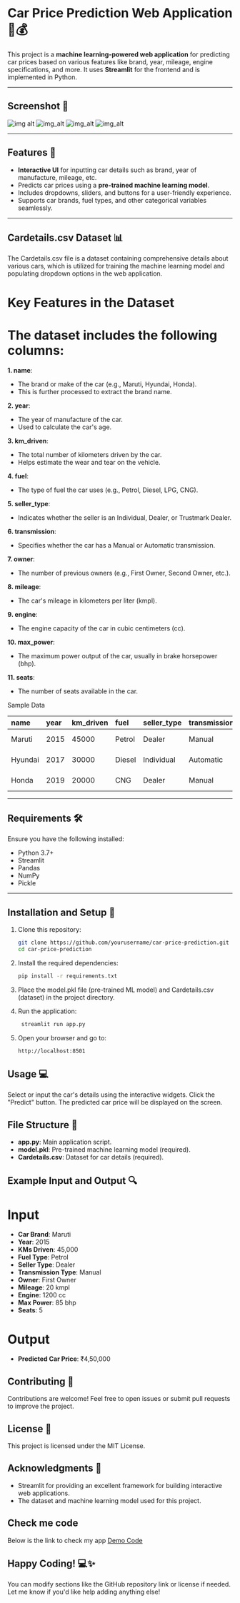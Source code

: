 # Car Price Prediction Web Application 🚗💰

This project is a **machine learning-powered web application** for predicting car prices based on various features like brand, year, mileage, engine specifications, and more. It uses **Streamlit** for the frontend and is implemented in Python.

---

## Screenshot 📸

![img alt](https://github.com/vinutmaradur/Car_Price_Predict/blob/main/car%201.png?raw=true)
![img_alt](https://github.com/vinutmaradur/Car_Price_Predict/blob/main/car%202.png?raw=true)
![img_alt](https://github.com/vinutmaradur/Car_Price_Predict/blob/main/car%203.png?raw=true)
![img_alt](https://github.com/vinutmaradur/Car_Price_Predict/blob/main/car%204.png?raw=true)

---

## Features 🎯

- **Interactive UI** for inputting car details such as brand, year of manufacture, mileage, etc.
- Predicts car prices using a **pre-trained machine learning model**.
- Includes dropdowns, sliders, and buttons for a user-friendly experience.
- Supports car brands, fuel types, and other categorical variables seamlessly.

---

## Cardetails.csv Dataset 📊

The Cardetails.csv file is a dataset containing comprehensive details about various cars, which is utilized for training the machine learning model and populating dropdown options in the web application.

# Key Features in the Dataset

# The dataset includes the following columns:

**1. name**:

- The brand or make of the car (e.g., Maruti, Hyundai, Honda).
- This is further processed to extract the brand name.

**2. year**:

- The year of manufacture of the car.
- Used to calculate the car's age.

**3. km_driven**:

- The total number of kilometers driven by the car.
- Helps estimate the wear and tear on the vehicle.

**4. fuel**:

- The type of fuel the car uses (e.g., Petrol, Diesel, LPG, CNG).

**5. seller_type**:

- Indicates whether the seller is an Individual, Dealer, or Trustmark Dealer.

**6. transmission**:

- Specifies whether the car has a Manual or Automatic transmission.

**7. owner**:

- The number of previous owners (e.g., First Owner, Second Owner, etc.).

**8. mileage**:

- The car's mileage in kilometers per liter (kmpl).

**9. engine**:

- The engine capacity of the car in cubic centimeters (cc).

**10. max_power**:

- The maximum power output of the car, usually in brake horsepower (bhp).

**11. seats**:

- The number of seats available in the car.

Sample Data

| name |	year | km_driven	| fuel | seller_type	| transmission	| owner	| mileage	| engine	| max_power	| seats |
| :- | :- | :- | :- | :- | :- | :- | :- | :- | :- | :- | 
| Maruti	| 2015 | 45000	| Petrol	| Dealer	| Manual	| First Owner	| 20	| 1200 | 85	| 5 |
| Hyundai |	2017 | 30000 |	Diesel |	Individual | Automatic | Second Owner	| 22	| 1400	| 100	| 5 |
| Honda	| 2019	| 20000 | CNG | Dealer	| Manual	| First Owner	| 18	| 1600 | 110 | 5 |

---

## Requirements 🛠️

Ensure you have the following installed:

- Python 3.7+
- Streamlit
- Pandas
- NumPy
- Pickle

---

## Installation and Setup 🚀

1. Clone this repository:
   ```bash
   git clone https://github.com/yourusername/car-price-prediction.git
   cd car-price-prediction
   ```
   
2. Install the required dependencies:
   ```bash
   pip install -r requirements.txt
   ```

3. Place the model.pkl file (pre-trained ML model) and Cardetails.csv (dataset) in the project directory.

4. Run the application:
   ```bash
    streamlit run app.py
   ```

5. Open your browser and go to:
   ```bash
   http://localhost:8501
   ```

## Usage 💻
Select or input the car's details using the interactive widgets.
Click the "Predict" button.
The predicted car price will be displayed on the screen.

## File Structure 📂
- **app.py**: Main application script.
- **model.pkl**: Pre-trained machine learning model (required).
- **Cardetails.csv**: Dataset for car details (required).

## Example Input and Output 🔍
# Input
- **Car Brand**: Maruti
- **Year**: 2015
- **KMs Driven**: 45,000
- **Fuel Type**: Petrol
- **Seller Type**: Dealer
- **Transmission Type**: Manual
- **Owner**: First Owner
- **Mileage**: 20 kmpl
- **Engine**: 1200 cc
- **Max Power**: 85 bhp
- **Seats**: 5
# Output
- **Predicted Car Price**: ₹4,50,000

## Contributing 🤝
Contributions are welcome! Feel free to open issues or submit pull requests to improve the project.

## License 📄
This project is licensed under the MIT License.

## Acknowledgments 🙌
- Streamlit for providing an excellent framework for building interactive web applications.
- The dataset and machine learning model used for this project.

## Check me code
Below is the link to check my app
[Demo Code](https://carpricepredict-2025.streamlit.app/)

## Happy Coding! 💻✨

You can modify sections like the GitHub repository link or license if needed. Let me know if you'd like help adding anything else!
